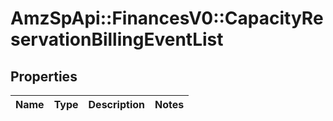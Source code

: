 # AmzSpApi::FinancesV0::CapacityReservationBillingEventList

## Properties
Name | Type | Description | Notes
------------ | ------------- | ------------- | -------------

